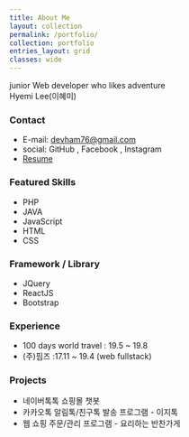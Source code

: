 ```yaml
---
title: About Me
layout: collection
permalink: /portfolio/
collection: portfolio
entries_layout: grid
classes: wide
---
```


junior Web developer who likes adventure <br>
Hyemi Lee(이혜미)

### Contact
* E-mail: devham76@gmail.com
* social: GitHub , Facebook , Instagram
* [Resume](https://devham76.github.io/assets/portfolio/resume_200309.pdf)

### Featured Skills
* PHP
* JAVA
* JavaScript
* HTML
* CSS

### Framework / Library
* JQuery
* ReactJS
* Bootstrap

### Experience
* 100 days world travel : 19.5 ~ 19.8
* (주)핌즈 :17.11 ~ 19.4 (web fullstack)

### Projects
* 네이버톡톡 쇼핑몰 챗봇
* 카카오톡 알림톡/친구톡 발송 프로그램 - 이지톡
* 웹 쇼핑 주문/관리 프로그램 - 요리하는 반찬가게
